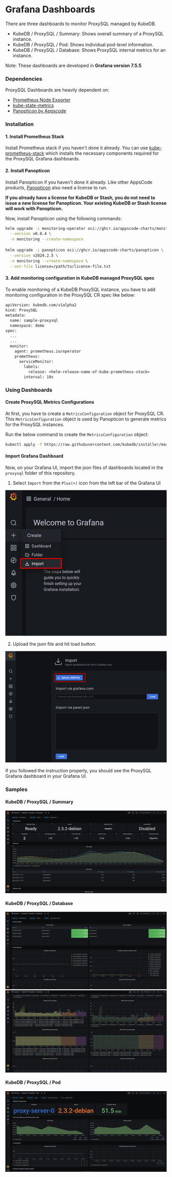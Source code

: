 # Grafana Dashboards

There are three dashboards to monitor ProxySQL managed by KubeDB.

- KubeDB / ProxySQL / Summary: Shows overall summary of a ProxySQL instance.
- KubeDB / ProxySQL / Pod: Shows individual pod-level information.
- KubeDB / ProxySQL / Database: Shows ProxySQL internal metrics for an instance.

Note: These dashboards are developed in **Grafana version 7.5.5**

### Dependencies

ProxySQL Dashboards are heavily dependent on:

- [Prometheus Node Exporter](https://github.com/prometheus/node_exporter)
- [kube-state-metrics](https://github.com/kubernetes/kube-state-metrics)
- [Panopticon by Appscode](https://byte.builders/blog/post/introducing-panopticon/)


### Installation

#### 1. Install Prometheus Stack

Install Prometheus stack if you haven't done it already. You can use [kube-prometheus-stack](https://artifacthub.io/packages/helm/prometheus-community/kube-prometheus-stack) which installs the necessary components required for the ProxySQL Grafana dashboards.

#### 2. Install Panopticon

Install Panopticon if you haven't done it already. Like other AppsCode products, [Panopticon](https://byte.builders/blog/post/introducing-panopticon/) also need a license to run.

**If you already have a license for KubeDB or Stash, you do not need to issue a new license for Panopticon. Your existing KubeDB or Stash license will work with Panopticon.**

Now, install Panopticon using the following commands:

```bash
helm upgrade -i monitoring-operator oci://ghcr.io/appscode-charts/monitoring-operator \
  --version v0.0.4 \
  -n monitoring --create-namespace

helm upgrade -i panopticon oci://ghcr.io/appscode-charts/panopticon \
  --version v2024.2.5 \
  -n monitoring --create-namespace \
  --set-file license=/path/to/license-file.txt
```

#### 3. Add monitoring configuration in KubeDB managed ProxySQL spec

To enable monitoring of a KubeDB ProxySQL instance, you have to add monitoring configuration in the ProxySQL CR spec like below:

```
apiVersion: kubedb.com/v1alpha2
kind: ProxySQL
metadata:
  name: sample-proxysql
  namespace: demo
spec:
  ...
  ...
  monitor:
    agent: prometheus.io/operator
    prometheus:
      serviceMonitor:
        labels:
          release: <helm-release-name-of-kube-prometheus-stack>
        interval: 10s
```

### Using Dashboards

#### Create ProxySQL Metrics Configurations

At first, you have to create a `MetricsConfiguration` object for ProxySQL CR. This `MetricsConfiguration` object is used by Panopticon to generate metrics for the ProxySQL instances.

Run the below command to create the `MetricsConfiguration` object:

```bash
kubectl apply -f https://raw.githubusercontent.com/kubedb/installer/master/charts/kubedb-metrics/templates/proxysql/kubedb-com-proxysql.yaml
```

#### Import Grafana Dashboard

Now, on your Grafana UI, import the json files of dashboards located in the `proxysql` folder of this repository.


1. Select `Import` from the `Plus(+)` icon from the left bar of the Grafana UI

![Import New Dashboard](/proxysql/images/import_dashboard_1.png)

2. Upload the json file and hit load button:

![Upload Dashboard JSON](/proxysql/images/import_dashboard_2.png)


If you followed the instruction properly, you should see the ProxySQL Grafana dashboard in your Grafana UI.

### Samples

####  KubeDB / ProxySQL / Summary

![KubeDB / ProxySQL / Summary](/proxysql/images/kubedb-proxysql-summary.png)

#### KubeDB / ProxySQL / Database

![KubeDB / ProxySQL / Database-0](/proxysql/images/kubedb-proxysql-database-0.png) \
![KubeDB / ProxySQL / Database-1](/proxysql/images/kubedb-proxysql-database-1.png)

#### KubeDB / ProxySQL / Pod

![KubeDB / ProxySQL / Pod](/proxysql/images/kubedb-proxysql-pod.png)
